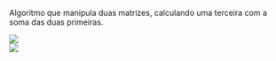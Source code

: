 Algoritmo que manipula duas matrizes, calculando uma terceira com a soma das duas primeiras.
<div>
  <img src="https://user-images.githubusercontent.com/109366419/198110400-d1e58001-aace-4231-ae84-a1eec885f0e6.png">
 </div>
 <div>
  <img src="https://user-images.githubusercontent.com/109366419/198110404-cdf0c87d-f795-44f5-b9a7-a3c80c60b113.png">
 </div>
